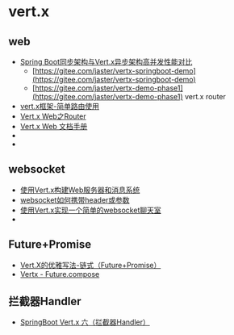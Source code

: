 
# vert.x

## web

- [Spring Boot同步架构与Vert.x异步架构高并发性能对比](https://blog.csdn.net/u013615903/article/details/79599446)
    - [https://gitee.com/jaster/vertx-springboot-demo](https://gitee.com/jaster/vertx-springboot-demo)
    - [https://gitee.com/jaster/vertx-demo-phase1](https://gitee.com/jaster/vertx-demo-phase1) vert.x router
- [vert.x框架-简单路由使用](https://www.cnblogs.com/c2g5201314/p/12840289.html)
- [Vert.x Web之Router](https://www.cnblogs.com/heqiyoujing/p/9757925.html)
- [Vert.x Web 文档手册](https://www.cnblogs.com/heqiyoujing/p/9746156.html)
- []()
- []()


## websocket
- [使用Vert.x构建Web服务器和消息系统](https://www.jianshu.com/p/e040ac572dd7)
- [websocket如何携带header或参数](https://blog.csdn.net/dmw412724/article/details/87282256)
- [使用Vert.x实现一个简单的websocket聊天室](https://blog.csdn.net/zhhactj/article/details/78728899)
- []()

## Future+Promise
- [Vert.X的优雅写法-链式（Future+Promise）](https://blog.csdn.net/uvwxyzhao/article/details/106529147)
- [Vertx - Future.compose](https://www.jianshu.com/p/38acf2cc6f2f)

## 拦截器Handler
- [SpringBoot Vert.x 六（拦截器Handler）](https://pencilso.cn/archives/cbef2fcb356646e2827ddd785787e134)